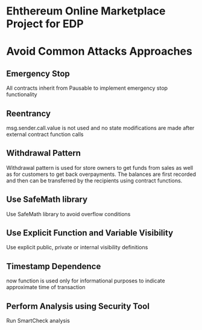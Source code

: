 # Ehthereum Online Marketplace Project for EDP

# Avoid Common Attacks Approaches

## Emergency Stop

All contracts inherit from Pausable to implement emergency stop functionality 

## Reentrancy

msg.sender.call.value is not used and no state modifications are made after external contract function calls

## Withdrawal Pattern

Withdrawal pattern is used for store owners to get funds from sales as well as for customers to get back overpayments. The balances are first recorded and then can be transferred by the recipients using contract functions.

## Use SafeMath library

Use SafeMath library to avoid overflow conditions

## Use Explicit Function and Variable Visibility 

Use explicit public, private or internal visibility definitions

## Timestamp Dependence 

now function is used only for informational purposes to indicate approximate time of transaction

## Perform Analysis using Security Tool

Run SmartCheck analysis
